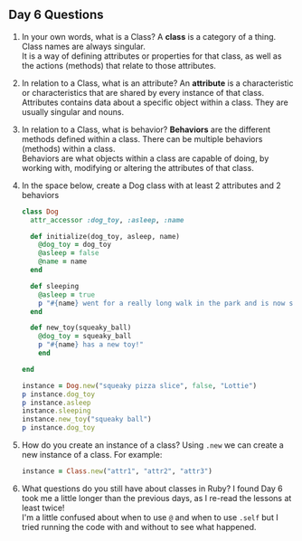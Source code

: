 ## Day 6 Questions

1. In your own words, what is a Class?
  A **class** is a category of a thing. Class names are always singular.  
  It is a way of defining attributes or properties for that class, as well as the actions (methods) that relate to those attributes.  

1. In relation to a Class, what is an attribute?
  An **attribute** is a characteristic or characteristics that are shared by every instance of that class.  
  Attributes contains data about a specific object within a class. They are usually singular and nouns.   

1. In relation to a Class, what is behavior?
  **Behaviors** are the different methods defined within a class. There can be multiple behaviors (methods) within a class.  
  Behaviors are what objects within a class are capable of doing, by working with, modifying or altering the attributes of that class.   

1. In the space below, create a Dog class with at least 2 attributes and 2 behaviors
   ```ruby
   class Dog
     attr_accessor :dog_toy, :asleep, :name

     def initialize(dog_toy, asleep, name)
       @dog_toy = dog_toy
       @asleep = false
       @name = name
     end

     def sleeping
       @asleep = true
       p "#{name} went for a really long walk in the park and is now sleeping."
     end

     def new_toy(squeaky_ball)
       @dog_toy = squeaky_ball
       p "#{name} has a new toy!"
       end

   end

   instance = Dog.new("squeaky pizza slice", false, "Lottie")
   p instance.dog_toy
   p instance.asleep
   instance.sleeping
   instance.new_toy("squeaky ball")
   p instance.dog_toy
   ```

1. How do you create an instance of a class?
   Using `.new` we can create a new instance of a class. For example:
    ```Ruby
    instance = Class.new("attr1", "attr2", "attr3")
    ```

1. What questions do you still have about classes in Ruby?
   I found Day 6 took me a little longer than the previous days, as I re-read the lessons at least twice!  
   I'm a little confused about when to use `@` and when to use `.self` but I tried running the code with and without to see what happened.  
